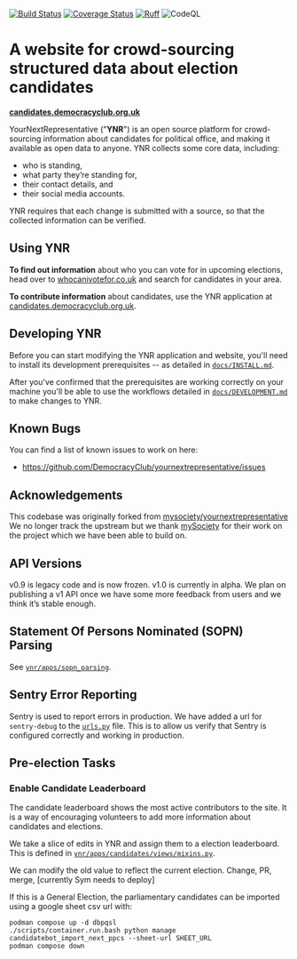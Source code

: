 [![Build Status](https://circleci.com/gh/DemocracyClub/yournextrepresentative.svg?style=shield)](https://circleci.com/gh/DemocracyClub/yournextrepresentative)
[![Coverage Status](https://coveralls.io/repos/github/DemocracyClub/yournextrepresentative/badge.svg)](https://coveralls.io/github/DemocracyClub/yournextrepresentative)
[![Ruff](https://img.shields.io/endpoint?url=https://raw.githubusercontent.com/astral-sh/ruff/main/assets/badge/v2.json)](https://github.com/astral-sh/ruff)
![CodeQL](https://github.com/DemocracyClub/yournextrepresentative/workflows/CodeQL/badge.svg)

# A website for crowd-sourcing structured data about election candidates

[**candidates.democracyclub.org.uk**](https://candidates.democracyclub.org.uk)

YourNextRepresentative ("**YNR**") is an open source platform
for crowd-sourcing information about candidates for political office,
and making it available as open data to anyone.
YNR collects some core data, including:
- who is standing,
- what party they’re standing for,
- their contact details, and
- their social media accounts.

YNR requires that each change is submitted with a source, so that the collected
information can be verified.

## Using YNR

**To find out information** about who you can vote for in upcoming elections, head
over to [whocanivotefor.co.uk](https://whocanivotefor.co.uk) and search for
candidates in your area.

**To contribute information** about candidates, use the YNR application at
[candidates.democracyclub.org.uk](https://candidates.democracyclub.org.uk).

## Developing YNR

Before you can start modifying the YNR application and website, you'll need to
install its development prerequisites -- as detailed in
[`docs/INSTALL.md`](docs/INSTALL.md).

After you've confirmed that the prerequisites are working correctly on your
machine you'll be able to use the workflows detailed in
[`docs/DEVELOPMENT.md`](docs/DEVELOPMENT.md) to make changes to YNR.

## Known Bugs

You can find a list of known issues to work on here:

* https://github.com/DemocracyClub/yournextrepresentative/issues

## Acknowledgements

This codebase was originally forked from
[mysociety/yournextrepresentative](http://github.com/mysociety/yournextrepresentative)
We no longer track the upstream but we thank [mySociety](https://mysociety.org/)
for their work on the project which we have been able to build on.

## API Versions

v0.9 is legacy code and is now frozen. v1.0 is currently in alpha. We plan on publishing a v1 API once we have some more feedback from users and we think it’s stable enough.

## Statement Of Persons Nominated (SOPN) Parsing

See [`ynr/apps/sopn_parsing`](ynr/apps/sopn_parsing#readme).

## Sentry Error Reporting

Sentry is used to report errors in production. We have added a url for `sentry-debug` to the [`urls.py`](ynr/urls.py#L42) file. This is to allow us verify that Sentry is configured correctly and working in production.

## Pre-election Tasks

### Enable Candidate Leaderboard

The candidate leaderboard shows the most active contributors to the site.
It is a way of encouraging volunteers to add more information about candidates and elections.

We take a slice of edits in YNR and assign them to a election leaderboard. 
This is defined in [`ynr/apps/candidates/views/mixins.py`](ynr/apps/candidates/views/mixins.py#L20).

We can modify the old value to reflect the current election. Change, PR, merge, [currently Sym needs to deploy]

If this is a General Election, the parliamentary candidates can be imported using a google sheet csv url with:
```
podman compose up -d dbpqsl
./scripts/container.run.bash python manage candidatebot_import_next_ppcs --sheet-url SHEET_URL
podman compose down
```
